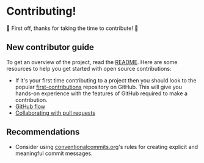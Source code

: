 # Contributing!

🎉 First off, thanks for taking the time to contribute! 🎉

## New contributor guide

To get an overview of the project, read the [README](README.md). Here are some resources to help you get started with open source contributions:

- If it's your first time contributing to a project then you should look to the
  popular [first-contributions](https://github.com/firstcontributions/first-contributions) repository on GitHub. This
  will give you hands-on experience with the features of GitHub required to make a contribution.
- [GitHub flow](https://docs.github.com/en/get-started/quickstart/github-flow)
- [Collaborating with pull requests](https://docs.github.com/en/github/collaborating-with-pull-requests)

## Recommendations

- Consider using [conventionalcommits.org](https://www.conventionalcommits.org/en/v1.0.0/)'s rules for creating explicit
  and meaningful commit messages.
